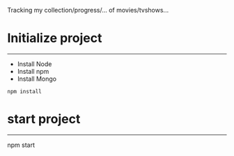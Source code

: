 Tracking my collection/progress/... of movies/tvshows...


# Initialize project
-------------------
* Install Node
* Install npm
* Install Mongo

```shellsession
npm install
```

# start project
--------------
npm start